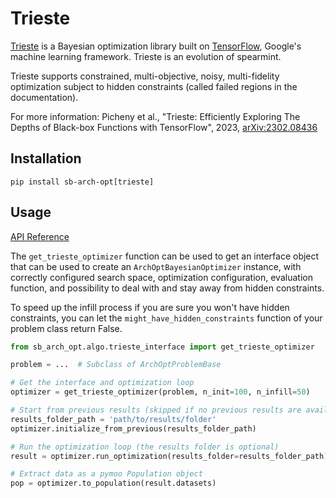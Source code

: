 # Trieste

[Trieste](https://secondmind-labs.github.io/trieste/1.0.0/index.html) is a Bayesian optimization library built on
[TensorFlow](https://www.tensorflow.org/), Google's machine learning framework. Trieste is an evolution of spearmint.

Trieste supports constrained, multi-objective, noisy, multi-fidelity optimization subject to hidden constraints (called
failed regions in the documentation).

For more information:
Picheny et al., "Trieste: Efficiently Exploring The Depths of Black-box Functions with TensorFlow", 2023,
[arXiv:2302.08436](https://arxiv.org/abs/2302.08436)

## Installation

```
pip install sb-arch-opt[trieste]
```

## Usage

[API Reference](../api/trieste.md)

The `get_trieste_optimizer` function can be used to get an interface object that can be used to create an
`ArchOptBayesianOptimizer` instance, with correctly configured search space, optimization configuration, evaluation
function, and possibility to deal with and stay away from hidden constraints.

To speed up the infill process if you are sure you won't have hidden constraints, you can let the
`might_have_hidden_constraints` function of your problem class return False.

```python
from sb_arch_opt.algo.trieste_interface import get_trieste_optimizer

problem = ...  # Subclass of ArchOptProblemBase

# Get the interface and optimization loop
optimizer = get_trieste_optimizer(problem, n_init=100, n_infill=50)

# Start from previous results (skipped if no previous results are available)
results_folder_path = 'path/to/results/folder'
optimizer.initialize_from_previous(results_folder_path)

# Run the optimization loop (the results folder is optional)
result = optimizer.run_optimization(results_folder=results_folder_path)

# Extract data as a pymoo Population object
pop = optimizer.to_population(result.datasets)
```
